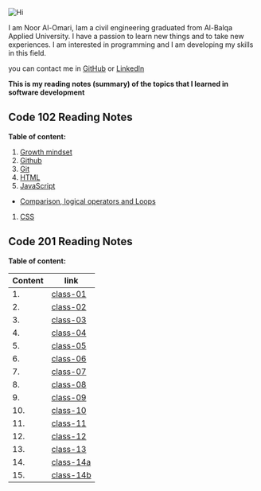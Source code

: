 
![Hi](https://www.hi-agentur.de/images/LG_Hi%20Agentur.png)

I am Noor Al-Omari, Iam a civil engineering graduated from Al-Balqa Applied University. I have a passion to learn new things and to take new experiences. I am interested in programming and I am developing my skills in this field.

you can contact me in [GitHub](https://github.com/nooromari) or [LinkedIn](https://www.linkedin.com/in/noor-al-omari-596ba8196)

**This is my reading notes (summary) of the topics that I learned in software development**

## Code 102 Reading Notes

**Table of content:**

1. [Growth mindset](https://nooromari.github.io/reading-notes/Growthmind)
1. [Github](https://nooromari.github.io/reading-notes/Read02a) 
1. [Git](https://nooromari.github.io/reading-notes/Read02b)
1. [HTML](https://nooromari.github.io/reading-notes/HTML)
1. [JavaScript](https://nooromari.github.io/reading-notes/read04)
  * [Comparison, logical operators and Loops](https://nooromari.github.io/reading-notes/read05)
1. [CSS](https://nooromari.github.io/reading-notes/read06) 



## Code 201 Reading Notes

**Table of content:**

| Content | link |
| ----------- | ----------- |
|1.  | [class-01](https://nooromari.github.io/reading-notes/class-01) | 
|2.  | [class-02](https://nooromari.github.io/reading-notes/class-02) | 
|3.  | [class-03](https://nooromari.github.io/reading-notes/class-03) | 
|4.  | [class-04](https://nooromari.github.io/reading-notes/class-04) | 
|5.  | [class-05](https://nooromari.github.io/reading-notes/class-05) | 
|6.  | [class-06](https://nooromari.github.io/reading-notes/class-06) | 
|7.  | [class-07](https://nooromari.github.io/reading-notes/class-07) | 
|8.  | [class-08](https://nooromari.github.io/reading-notes/class-08) | 
|9.  | [class-09](https://nooromari.github.io/reading-notes/class-09) | 
|10.  | [class-10](https://nooromari.github.io/reading-notes/class-10) | 
|11.  | [class-11](https://nooromari.github.io/reading-notes/class-11) | 
|12.  | [class-12](https://nooromari.github.io/reading-notes/class-12) | 
|13.  | [class-13](https://nooromari.github.io/reading-notes/class-13) | 
|14.  | [class-14a](https://nooromari.github.io/reading-notes/class-14a) | 
|15.  | [class-14b](https://nooromari.github.io/reading-notes/class-14b) | 
